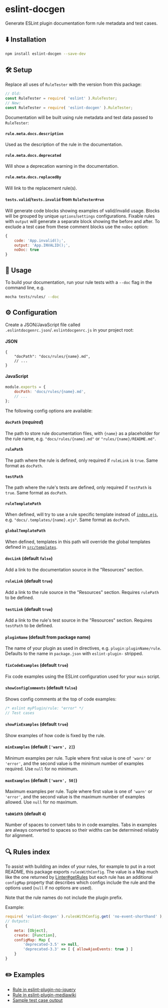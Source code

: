 # eslint-docgen
Generate ESLint plugin documentation form rule metadata and test cases.

## ⬇️ Installation

```sh
npm install eslint-docgen --save-dev
```

## 🛠️ Setup

Replace all uses of `RuleTester` with the version from this package:
```js
// Old:
const RuleTester = require( 'eslint' ).RuleTester;
// New:
const RuleTester = require( 'eslint-docgen' ).RuleTester;
```
Documentation will be built using rule metadata and test data passed to `RuleTester`:

#### `rule.meta.docs.description`
Used as the description of the rule in the documentation.

#### `rule.meta.docs.deprecated`
Will show a deprecation warning in the documentation.

#### `rule.meta.docs.replacedBy`
Will link to the replacement rule(s).

#### `tests.valid`/`tests.invalid` from `RuleTester#run`
Will generate code blocks showing examples of valid/invalid usage. Blocks will be grouped by unique `options`/`settings` configurations. Fixable rules with `output` will generate a separate block showing the before and after.
To exclude a test case from these comment blocks use the `noDoc` option:
```js
{
    code: 'App.invalid();',
    output: 'App.INVALID();',
    noDoc: true
}
```

## 📖 Usage
To build your documentation, run your rule tests with a `--doc` flag in the command line, e.g.
```sh
mocha tests/rules/ --doc
```

## ⚙️ Configuration

Create a JSON/JavaScript file called `.eslintdocgenrc.json`/`.eslintdocgenrc.js` in your project root:

#### JSON
```jsonc
{
    "docPath": "docs/rules/{name}.md",
    // ...
}
```

#### JavaScript
```js
module.exports = {
    docPath: 'docs/rules/{name}.md',
    // ...
};
```

The following config options are available:

#### `docPath` (*required*)
The path to store rule documentation files, with `{name}` as a placeholder for the rule name, e.g. `"docs/rules/{name}.md"` or `"rules/{name}/README.md"`.

#### `rulePath`
The path where the rule is defined, only required if `ruleLink` is `true`. Same format as `docPath`.

#### `testPath`
The path where the rule's tests are defined, only required if `testPath` is `true`. Same format as `docPath`.

#### `ruleTemplatePath`
When defined, will try to use a rule specific template instead of [`index.ejs`](src/templates/index.ejs), e.g. `"docs/.templates/{name}.ejs"`. Same format as `docPath`.

#### `globalTemplatePath`
When defined, templates in this path will override the global templates defined in [`src/templates`](src/templates).

#### `docLink` (default `false`)
Add a link to the documentation source in the "Resources" section.

#### `ruleLink` (default `true`)
Add a link to the rule source in the "Resources" section. Requires `rulePath` to be defined.

#### `testLink` (default `true`)
Add a link to the rule's test source in the "Resources" section. Requires `testPath` to be defined.

#### `pluginName` (default from package name)
The name of your plugin as used in directives, e.g. `plugin:pluginName/rule`. Defaults to the name in `package.json` with `eslint-plugin-` stripped.

#### `fixCodeExamples` (default `true`)
Fix code examples using the ESLint configuration used for your `main` script.

#### `showConfigComments` (default `false`)
Shows config comments at the top of code examples:
```js
/* eslint myPlugin/rule: "error" */
// Test cases
```

#### `showFixExamples` (default `true`)
Show examples of how code is fixed by the rule.

#### `minExamples` (default `['warn', 2]`)
Minimum examples per rule. Tuple where first value is one of `'warn'` or `'error'`, and the second value is the minimum number of examples required. Use `null` for no minimum.

#### `maxExamples` (default `['warn', 50]`)
Maximum examples per rule. Tuple where first value is one of `'warn'` or `'error'`, and the second value is the maximum number of examples allowed. Use `null` for no maximum.

#### `tabWidth` (default `4`)
Number of spaces to convert tabs to in code examples. Tabs in examples are always converted to spaces so their widths can be determined reliably for alignment.

## 🔍 Rules index

To assist with building an index of your rules, for example to put in a root README, this package exports `rulesWithConfig`. The value is a Map much like the one returned by [Linter#getRules](https://eslint.org/docs/developer-guide/nodejs-api#linter-getrules) but each rule has an additional `configMap` property that describes which configs include the rule and the options used (`null` if no options are used).

Note that the rule names do not include the plugin prefix.

Example:
```js
require( 'eslint-docgen' ).rulesWithConfig.get( 'no-event-shorthand' );
// Outputs:
{
    meta: [Object],
    create: [Function],
    configMap: Map {
        'deprecated-3.5' => null,
        'deprecated-3.3' => [ { allowAjaxEvents: true } ]
    }
}
```

## ✏️ Examples
* [Rule in eslint-plugin-no-jquery](https://github.com/wikimedia/eslint-plugin-no-jquery/blob/master/docs/no-error-shorthand.md)
* [Rule in eslint-plugin-mediawiki](https://github.com/wikimedia/eslint-plugin-mediawiki/blob/master/docs/valid-package-file-require.md)
* [Sample test case output](tests/cases/simple-rule.md)

